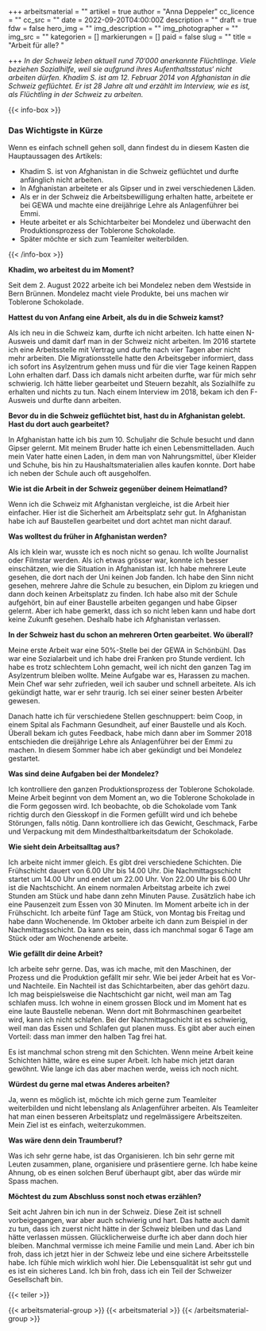 +++
arbeitsmaterial = ""
artikel = true
author = "Anna Deppeler"
cc_licence = ""
cc_src = ""
date = 2022-09-20T04:00:00Z
description = ""
draft = true
fdw = false
hero_img = ""
img_description = ""
img_photographer = ""
img_src = ""
kategorien = []
markierungen = []
paid = false
slug = ""
title = "Arbeit für alle? "

+++
_In der Schweiz leben aktuell rund 70‘000 anerkannte Flüchtlinge. Viele beziehen Sozialhilfe, weil sie aufgrund ihres Aufenthaltsstatus‘ nicht arbeiten dürfen. Khadim S. ist am 12. Februar 2014 von Afghanistan in die Schweiz geflüchtet. Er ist 28 Jahre alt und erzählt im Interview, wie es ist, als Flüchtling in der Schweiz zu arbeiten._

{{< info-box >}} <h3>Das Wichtigste in Kürze</h3>

<p>Wenn es einfach schnell gehen soll, dann findest du in diesem Kasten die Hauptaussagen des Artikels:</p>

<ul>

<li>Khadim S. ist von Afghanistan in die Schweiz geflüchtet und durfte anfänglich nicht arbeiten.</li>

<li>In Afghanistan arbeitete er als Gipser und in zwei verschiedenen Läden.</li>

<li>Als er in der Schweiz die Arbeitsbewilligung erhalten hatte, arbeitete er bei GEWA und machte eine dreijährige Lehre als Anlagenführer bei Emmi.</li>

<li>Heute arbeitet er als Schichtarbeiter bei Mondelez und überwacht den Produktionsprozess der Toblerone Schokolade.</li>

<li>Später möchte er sich zum Teamleiter weiterbilden.</li>

</ul> {{< /info-box >}}

**Khadim, wo arbeitest du im Moment?**

Seit dem 2. August 2022 arbeite ich bei Mondelez neben dem Westside in Bern Brünnen. Mondelez macht viele Produkte, bei uns machen wir Toblerone Schokolade.

**Hattest du von Anfang eine Arbeit, als du in die Schweiz kamst?**

Als ich neu in die Schweiz kam, durfte ich nicht arbeiten. Ich hatte einen N-Ausweis und damit darf man in der Schweiz nicht arbeiten. Im 2016 startete ich eine Arbeitsstelle mit Vertrag und durfte nach vier Tagen aber nicht mehr arbeiten. Die Migrationsstelle hatte den Arbeitsgeber informiert, dass ich sofort ins Asylzentrum gehen muss und für die vier Tage keinen Rappen Lohn erhalten darf. Dass ich damals nicht arbeiten durfte, war für mich sehr schwierig. Ich hätte lieber gearbeitet und Steuern bezahlt, als Sozialhilfe zu erhalten und nichts zu tun. Nach einem Interview im 2018, bekam ich den F-Ausweis und durfte dann arbeiten.

**Bevor du in die Schweiz geflüchtet bist, hast du in Afghanistan gelebt. Hast du dort auch gearbeitet?**

In Afghanistan hatte ich bis zum 10. Schuljahr die Schule besucht und dann Gipser gelernt. Mit meinem Bruder hatte ich einen Lebensmittelladen. Auch mein Vater hatte einen Laden, in dem man von Nahrungsmittel, über Kleider und Schuhe, bis hin zu Haushaltsmaterialien alles kaufen konnte. Dort habe ich neben der Schule auch oft ausgeholfen.

**Wie ist die Arbeit in der Schweiz gegenüber deinem Heimatland?**

Wenn ich die Schweiz mit Afghanistan vergleiche, ist die Arbeit hier einfacher. Hier ist die Sicherheit am Arbeitsplatz sehr gut. In Afghanistan habe ich auf Baustellen gearbeitet und dort achtet man nicht darauf.

**Was wolltest du früher in Afghanistan werden?**

Als ich klein war, wusste ich es noch nicht so genau. Ich wollte Journalist oder Filmstar werden. Als ich etwas grösser war, konnte ich besser einschätzen, wie die Situation in Afghanistan ist. Ich habe mehrere Leute gesehen, die dort nach der Uni keinen Job fanden. Ich habe den Sinn nicht gesehen, mehrere Jahre die Schule zu besuchen, ein Diplom zu kriegen und dann doch keinen Arbeitsplatz zu finden. Ich habe also mit der Schule aufgehört, bin auf einer Baustelle arbeiten gegangen und habe Gipser gelernt. Aber ich habe gemerkt, dass ich so nicht leben kann und habe dort keine Zukunft gesehen. Deshalb habe ich Afghanistan verlassen.

**In der Schweiz hast du schon an mehreren Orten gearbeitet. Wo überall?**

Meine erste Arbeit war eine 50%-Stelle bei der GEWA in Schönbühl. Das war eine Sozialarbeit und ich habe drei Franken pro Stunde verdient. Ich habe es trotz schlechtem Lohn gemacht, weil ich nicht den ganzen Tag im Asylzentrum bleiben wollte. Meine Aufgabe war es, Harassen zu machen. Mein Chef war sehr zufrieden, weil ich sauber und schnell arbeitete. Als ich gekündigt hatte, war er sehr traurig. Ich sei einer seiner besten Arbeiter gewesen.

Danach hatte ich für verschiedene Stellen geschnuppert: beim Coop, in einem Spital als Fachmann Gesundheit, auf einer Baustelle und als Koch. Überall bekam ich gutes Feedback, habe mich dann aber im Sommer 2018 entschieden die dreijährige Lehre als Anlagenführer bei der Emmi zu machen. In diesem Sommer habe ich aber gekündigt und bei Mondelez gestartet.

**Was sind deine Aufgaben bei der Mondelez?**

Ich kontrolliere den ganzen Produktionsprozess der Toblerone Schokolade. Meine Arbeit beginnt von dem Moment an, wo die Toblerone Schokolade in die Form gegossen wird. Ich beobachte, ob die Schokolade vom Tank richtig durch den Giesskopf in die Formen gefüllt wird und ich behebe Störungen, falls nötig. Dann kontrolliere ich das Gewicht, Geschmack, Farbe und Verpackung mit dem Mindesthaltbarkeitsdatum der Schokolade.

**Wie sieht dein Arbeitsalltag aus?**

Ich arbeite nicht immer gleich. Es gibt drei verschiedene Schichten. Die Frühschicht dauert von 6.00 Uhr bis 14.00 Uhr. Die Nachmittagsschicht startet um 14.00 Uhr und endet um 22.00 Uhr. Von 22.00 Uhr bis 6.00 Uhr ist die Nachtschicht. An einem normalen Arbeitstag arbeite ich zwei Stunden am Stück und habe dann zehn Minuten Pause. Zusätzlich habe ich eine Pausenzeit zum Essen von 30 Minuten. Im Moment arbeite ich in der Frühschicht. Ich arbeite fünf Tage am Stück, von Montag bis Freitag und habe dann Wochenende. Im Oktober arbeite ich dann zum Beispiel in der Nachmittagsschicht. Da kann es sein, dass ich manchmal sogar 6 Tage am Stück oder am Wochenende arbeite.

**Wie gefällt dir deine Arbeit?**

Ich arbeite sehr gerne. Das, was ich mache, mit den Maschinen, der Prozess und die Produktion gefällt mir sehr. Wie bei jeder Arbeit hat es Vor- und Nachteile. Ein Nachteil ist das Schichtarbeiten, aber das gehört dazu. Ich mag beispielsweise die Nachtschicht gar nicht, weil man am Tag schlafen muss. Ich wohne in einem grossen Block und im Moment hat es eine laute Baustelle nebenan. Wenn dort mit Bohrmaschinen gearbeitet wird, kann ich nicht schlafen. Bei der Nachmittagschicht ist es schwierig, weil man das Essen und Schlafen gut planen muss. Es gibt aber auch einen Vorteil: dass man immer den halben Tag frei hat.

Es ist manchmal schon streng mit den Schichten. Wenn meine Arbeit keine Schichten hätte, wäre es eine super Arbeit. Ich habe mich jetzt daran gewöhnt. Wie lange ich das aber machen werde, weiss ich noch nicht.

**Würdest du gerne mal etwas Anderes arbeiten?**

Ja, wenn es möglich ist, möchte ich mich gerne zum Teamleiter weiterbilden und nicht lebenslang als Anlagenführer arbeiten. Als Teamleiter hat man einen besseren Arbeitsplatz und regelmässigere Arbeitszeiten. Mein Ziel ist es einfach, weiterzukommen.

**Was wäre denn dein Traumberuf?**

Was ich sehr gerne habe, ist das Organisieren. Ich bin sehr gerne mit Leuten zusammen, plane, organisiere und präsentiere gerne. Ich habe keine Ahnung, ob es einen solchen Beruf überhaupt gibt, aber das würde mir Spass machen.

**Möchtest du zum Abschluss sonst noch etwas erzählen?**

Seit acht Jahren bin ich nun in der Schweiz. Diese Zeit ist schnell vorbeigegangen, war aber auch schwierig und hart. Das hatte auch damit zu tun, dass ich zuerst nicht hätte in der Schweiz bleiben und das Land hätte verlassen müssen. Glücklicherweise durfte ich aber dann doch hier bleiben. Manchmal vermisse ich meine Familie und mein Land. Aber ich bin froh, dass ich jetzt hier in der Schweiz lebe und eine sichere Arbeitsstelle habe. Ich fühle mich wirklich wohl hier. Die Lebensqualität ist sehr gut und es ist ein sicheres Land. Ich bin froh, dass ich ein Teil der Schweizer Gesellschaft bin.

{{< teiler >}}

{{< arbeitsmaterial-group >}} {{< arbeitsmaterial >}} {{< /arbeitsmaterial-group >}}